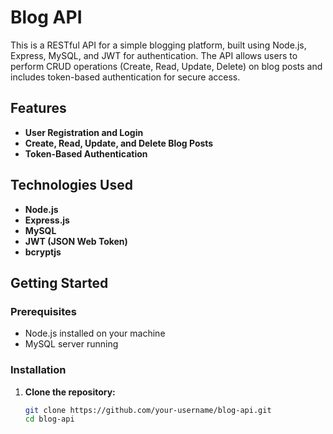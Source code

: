 # Blog API

This is a RESTful API for a simple blogging platform, built using Node.js, Express, MySQL, and JWT for authentication. The API allows users to perform CRUD operations (Create, Read, Update, Delete) on blog posts and includes token-based authentication for secure access.

## Features

- **User Registration and Login**
- **Create, Read, Update, and Delete Blog Posts**
- **Token-Based Authentication**

## Technologies Used

- **Node.js**
- **Express.js**
- **MySQL**
- **JWT (JSON Web Token)**
- **bcryptjs**

## Getting Started

### Prerequisites

- Node.js installed on your machine
- MySQL server running

### Installation

1. **Clone the repository:**
   ```bash
   git clone https://github.com/your-username/blog-api.git
   cd blog-api
  ```
